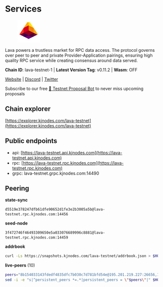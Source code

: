 # Services

<figure><img src="https://raw.githubusercontent.com/kj89/cosmos-images/main/logos/lava.png" alt=""><figcaption></figcaption></figure>

Lava powers a trustless market for RPC data access. The protocol  governs over peer to peer and private Provider-Application pairings,  ensuring high quality RPC service while creating consensus around data served.

**Chain ID**: lava-testnet-1 | **Latest Version Tag**: v0.11.2 | **Wasm**: OFF

[Website](https://lavanet.xyz) | [Discord](https://discord.com/invite/Tbk5NxTCdA) | [Twitter](https://twitter.com/lavanetxyz)



Subscribe to our free [🤖 Testnet Proposal Bot](https://t.me/kjnodes_testnet_proposal_bot) to never miss upcoming proposals


## Chain explorer
[https://explorer.kjnodes.com/lava-testnet](https://explorer.kjnodes.com/lava-testnet)

## Public endpoints

* api: [https://lava-testnet.api.kjnodes.com](https://lava-testnet.api.kjnodes.com)
* rpc: [https://lava-testnet.rpc.kjnodes.com](https://lava-testnet.rpc.kjnodes.com)
* grpc: lava-testnet.grpc.kjnodes.com:14490

## Peering

**state-sync**

```text
d5519e378247dfb61dfe90652d1fe3e2b3005a5b@lava-testnet.rpc.kjnodes.com:14456
```

**seed-node**

```text
3f472746f46493309650e5a033076689996c8881@lava-testnet.rpc.kjnodes.com:14459
```

**addrbook**
```bash
curl -Ls https://snapshots.kjnodes.com/lava-testnet/addrbook.json > $HOME/.lava/config/addrbook.json
```

**live-peers** (10)
```bash
peers="8b154033143fdedf4835dfc7b030c7d781bfd54e@195.201.219.227:26656,147cf727f179eccbd29de3ebf5899c1f4a93f6de@46.38.235.53:26656,c0efea9152aed75fcf3022b8af45243818c59d6a@49.12.13.104:26656,e268a2ce255d51a93e6ec89ee73c233bbaec70f4@49.12.185.46:26656,f68c57ca955420779773f9320a6b7710c2b29f73@188.191.36.222:26656,14ae45e7f2ff7491cfa686a8fcac7cc095bc38ff@213.239.217.52:39656,ef1b3374ca00c338de50d51fc41ca317488156eb@207.244.245.41:26656,e1383b216c42acc842193c5ac7321ce6c0d73db0@78.47.37.142:26656,5d24eb95fa5974af7bb03e370382537251ab6328@95.217.158.66:26656,d5519e378247dfb61dfe90652d1fe3e2b3005a5b@65.109.68.190:14456"
sed -i -e "s|^persistent_peers *=.*|persistent_peers = \"$peers\"|" $HOME/.lava/config/config.toml
```
